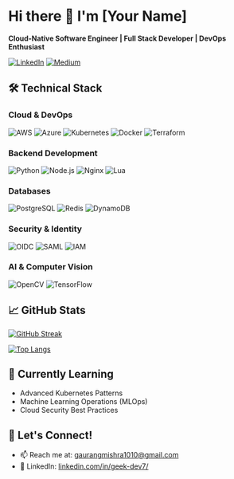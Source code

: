 # Hi there 👋 I'm [Your Name]

**Cloud-Native Software Engineer | Full Stack Developer | DevOps Enthusiast**

[![LinkedIn](https://img.shields.io/badge/LinkedIn-0077B5?style=for-the-badge&logo=linkedin&logoColor=white)](https://www.linkedin.com/in/yourprofile/)
[![Medium](https://img.shields.io/badge/Medium-12100E?style=for-the-badge&logo=medium&logoColor=white)](https://medium.com/@gaurang0112)

## 🛠️ Technical Stack

### Cloud & DevOps
![AWS](https://img.shields.io/badge/AWS-%23FF9900.svg?style=for-the-badge&logo=amazon-aws&logoColor=white)
![Azure](https://img.shields.io/badge/Azure-%230072C6.svg?style=for-the-badge&logo=microsoft-azure&logoColor=white)
![Kubernetes](https://img.shields.io/badge/kubernetes-%23326ce5.svg?style=for-the-badge&logo=kubernetes&logoColor=white)
![Docker](https://img.shields.io/badge/docker-%230db7ed.svg?style=for-the-badge&logo=docker&logoColor=white)
![Terraform](https://img.shields.io/badge/terraform-%235835CC.svg?style=for-the-badge&logo=terraform&logoColor=white)

### Backend Development
![Python](https://img.shields.io/badge/python-3670A0?style=for-the-badge&logo=python&logoColor=ffdd54)
![Node.js](https://img.shields.io/badge/node.js-6DA55F?style=for-the-badge&logo=node.js&logoColor=white)
![Nginx](https://img.shields.io/badge/nginx-%23009639.svg?style=for-the-badge&logo=nginx&logoColor=white)
![Lua](https://img.shields.io/badge/lua-%232C2D72.svg?style=for-the-badge&logo=lua&logoColor=white)

### Databases
![PostgreSQL](https://img.shields.io/badge/postgres-%23316192.svg?style=for-the-badge&logo=postgresql&logoColor=white)
![Redis](https://img.shields.io/badge/redis-%23DD0031.svg?style=for-the-badge&logo=redis&logoColor=white)
![DynamoDB](https://img.shields.io/badge/Amazon%20DynamoDB-4053D6?style=for-the-badge&logo=Amazon%20DynamoDB&logoColor=white)

### Security & Identity
![OIDC](https://img.shields.io/badge/OIDC-F78C40?style=for-the-badge&logo=openid&logoColor=white)
![SAML](https://img.shields.io/badge/SAML-%2344B7B1.svg?style=for-the-badge)
![IAM](https://img.shields.io/badge/IAM-FF9900?style=for-the-badge&logo=amazon-aws&logoColor=white)

### AI & Computer Vision
![OpenCV](https://img.shields.io/badge/opencv-%23white.svg?style=for-the-badge&logo=opencv&logoColor=white)
![TensorFlow](https://img.shields.io/badge/TensorFlow-%23FF6F00.svg?style=for-the-badge&logo=TensorFlow&logoColor=white)

## 📈 GitHub Stats

[![GitHub Streak](https://streak-stats.demolab.com?user=yourusername&theme=dark)](https://git.io/streak-stats)

[![Top Langs](https://github-readme-stats.vercel.app/api/top-langs/?username=yourusername&layout=compact&theme=vision-friendly-dark)](https://github.com/anuraghazra/github-readme-stats)

## 🌱 Currently Learning
- Advanced Kubernetes Patterns
- Machine Learning Operations &lpar;MLOps&rpar;
- Cloud Security Best Practices

## 💬 Let's Connect!
- 📫 Reach me at: [gaurangmishra1010@gmail.com](mailto:your.email@domain.com)
- 💼 LinkedIn: [linkedin.com/in/geek-dev7/](https://www.linkedin.com/in/yourprofile/)

